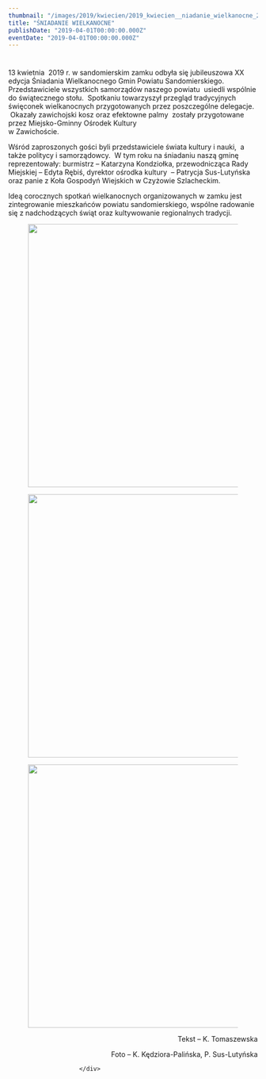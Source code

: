 ```yaml
---
thumbnail: "/images/2019/kwiecien/2019_kwiecien__niadanie_wielkanocne_2019_04__niadanie_wielkanocne_DSC_0039str.jpg"
title: "ŚNIADANIE WIELKANOCNE"
publishDate: "2019-04-01T00:00:00.000Z"
eventDate: "2019-04-01T00:00:00.000Z"
---
```


<div class="entry-content">
							
							
<h2 class="wp-block-heading"></h2>



<h1 class="wp-block-heading"></h1>



<p>13 kwietnia&nbsp; 2019 r. w sandomierskim zamku odbyła się jubileuszowa XX edycja Śniadania Wielkanocnego Gmin Powiatu Sandomierskiego. Przedstawiciele wszystkich samorządów naszego powiatu &nbsp;usiedli wspólnie do świątecznego stołu. &nbsp;Spotkaniu towarzyszył przegląd tradycyjnych święconek wielkanocnych przygotowanych przez poszczególne delegacje. &nbsp;Okazały zawichojski kosz oraz efektowne palmy &nbsp;zostały przygotowane przez Miejsko-Gminny Ośrodek Kultury <br> w Zawichoście.</p>



<p>Wśród
zaproszonych gości byli przedstawiciele świata kultury i nauki, &nbsp;a także
politycy i samorządowcy. &nbsp;W tym roku na śniadaniu naszą gminę
reprezentowały: burmistrz – Katarzyna Kondziołka, przewodnicząca Rady Miejskiej
– Edyta Rębiś, dyrektor ośrodka kultury&nbsp;
– Patrycja Sus-Lutyńska oraz panie z Koła Gospodyń Wiejskich w Czyżowie
Szlacheckim. </p>



<p>Ideą corocznych spotkań wielkanocnych organizowanych w zamku jest zintegrowanie mieszkańców powiatu sandomierskiego, wspólne radowanie się z nadchodzących świąt oraz kultywowanie regionalnych tradycji.</p>



<figure class="wp-block-image"><img fetchpriority="high" decoding="async" width="800" height="531" src="/images/2019/kwiecien/2019_kwiecien__niadanie_wielkanocne_2019_04__niadanie_wielkanocne_DSC_0039str.jpg" alt="" class="wp-image-6542" srcset="/images/2019/kwiecien/2019_kwiecien__niadanie_wielkanocne_2019_04__niadanie_wielkanocne_DSC_0039str.jpg 800w, /images/2019/kwiecien/DSC_0039str-300x199.jpg 300w, /images/2019/kwiecien/DSC_0039str-768x510.jpg 768w" sizes="(max-width: 800px) 100vw, 800px"></figure>



<figure class="wp-block-image"><img decoding="async" width="800" height="531" src="/images/2019/kwiecien/2019_kwiecien__niadanie_wielkanocne_2019_04__niadanie_wielkanocne_DSC_0029str.jpg" alt="" class="wp-image-6543" srcset="/images/2019/kwiecien/2019_kwiecien__niadanie_wielkanocne_2019_04__niadanie_wielkanocne_DSC_0029str.jpg 800w, /images/2019/kwiecien/DSC_0029str-300x199.jpg 300w, /images/2019/kwiecien/DSC_0029str-768x510.jpg 768w" sizes="(max-width: 800px) 100vw, 800px"></figure>



<figure class="wp-block-image"><img decoding="async" width="800" height="531" src="/images/2019/kwiecien/2019_kwiecien__niadanie_wielkanocne_2019_04__niadanie_wielkanocne_DSC_0061str.jpg" alt="" class="wp-image-6544" srcset="/images/2019/kwiecien/2019_kwiecien__niadanie_wielkanocne_2019_04__niadanie_wielkanocne_DSC_0061str.jpg 800w, /images/2019/kwiecien/DSC_0061str-300x199.jpg 300w, /images/2019/kwiecien/DSC_0061str-768x510.jpg 768w" sizes="(max-width: 800px) 100vw, 800px"></figure>



<p style="text-align:right">Tekst – K. Tomaszewska</p>



<p style="text-align:right">Foto – K. Kędziora-Palińska, P. Sus-Lutyńska </p>



<p></p>
						
						</div>
